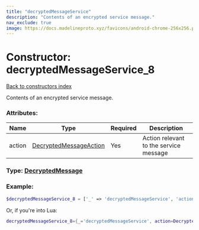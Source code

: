 ```yaml
---
title: "decryptedMessageService"
description: "Contents of an encrypted service message."
nav_exclude: true
image: https://docs.madelineproto.xyz/favicons/android-chrome-256x256.png
---
```

# Constructor: decryptedMessageService\_8  
[Back to constructors index](index.md)



Contents of an encrypted service message.

### Attributes:

| Name     |    Type       | Required | Description |
|----------|---------------|----------|-------------|
|action|[DecryptedMessageAction](../types/DecryptedMessageAction.md) | Yes|Action relevant to the service message|



### Type: [DecryptedMessage](../types/DecryptedMessage.md)


### Example:

```php
$decryptedMessageService_8 = ['_' => 'decryptedMessageService', 'action' => DecryptedMessageAction];
```  


Or, if you're into Lua:

```lua
decryptedMessageService_8={_='decryptedMessageService', action=DecryptedMessageAction}

```


